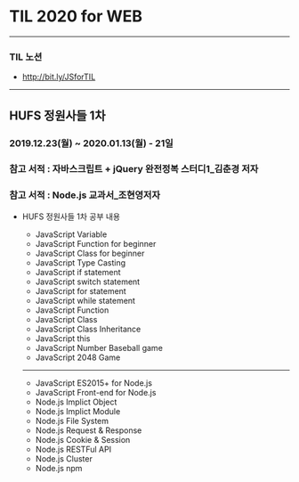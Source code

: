 # TIL 2020 for WEB

---

### TIL 노션

- <http://bit.ly/JSforTIL>

---

## HUFS 정원사들 1차

### 2019.12.23(월) ~ 2020.01.13(월) - 21일

### 참고 서적 : 자바스크립트 + jQuery 완전정복 스터디1\_김춘경 저자

### 참고 서적 : Node.js 교과서\_조현영저자

- HUFS 정원사들 1차 공부 내용

  - JavaScript Variable
  - JavaScript Function for beginner
  - JavaScript Class for beginner
  - JavaScript Type Casting
  - JavaScript if statement
  - JavaScript switch statement
  - JavaScript for statement
  - JavaScript while statement
  - JavaScript Function
  - JavaScript Class
  - JavaScript Class Inheritance
  - JavaScript this
  - JavaScript Number Baseball game
  - JavaScript 2048 Game
  ---
  - JavaScript ES2015+ for Node.js
  - JavaScript Front-end for Node.js
  - Node.js Implict Object
  - Node.js Implict Module
  - Node.js File System
  - Node.js Request & Response
  - Node.js Cookie & Session
  - Node.js RESTFul API
  - Node.js Cluster
  - Node.js npm 
